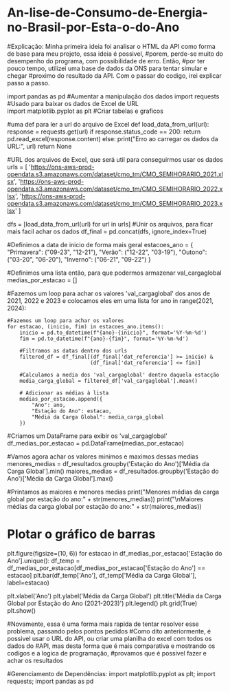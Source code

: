 # An-lise-de-Consumo-de-Energia-no-Brasil-por-Esta-o-do-Ano

#Explicação: Minha primeira ideia foi analisar o HTML da API como forma de base para meu projeto, essa ideia é possivel, 
#porem, perde-se muito do desempenho do programa, com possibilidade de erro. Então,
#por ter pouco tempo, utilizei uma base de dados da ONS para tentar simular e chegar
#proximo do resultado da API. Com o passar do codigo, irei explicar passo a passo.


import pandas as pd #Aumentar a manipulação dos dados
import requests     #Usado para baixar os dados de Excel de URL                     
import matplotlib.pyplot as plt     #Criar tabelas e graficos

#uma def para ler a url do arquivo de Excel
def load_data_from_url(url):
    response = requests.get(url)
    if response.status_code == 200:
        return pd.read_excel(response.content)
    else:
        print("Erro ao carregar os dados da URL:", url)
        return None

#URL dos arquivos de Excel, que será util para conseguirmos usar os dados
urls = [
    'https://ons-aws-prod-opendata.s3.amazonaws.com/dataset/cmo_tm/CMO_SEMIHORARIO_2021.xlsx',
    'https://ons-aws-prod-opendata.s3.amazonaws.com/dataset/cmo_tm/CMO_SEMIHORARIO_2022.xlsx', 
    'https://ons-aws-prod-opendata.s3.amazonaws.com/dataset/cmo_tm/CMO_SEMIHORARIO_2023.xlsx'
]

dfs = [load_data_from_url(url) for url in urls] #Unir os arquivos, para ficar mais facil achar os dados
df_final = pd.concat(dfs, ignore_index=True)

#Definimos a data de inicio de forma mais geral
estacoes_ano = {
    "Primavera": ("09-23", "12-21"),
    "Verão": ("12-22", "03-19"),
    "Outono": ("03-20", "06-20"),
    "Inverno": ("06-21", "09-22")
}

#Definimos uma lista então, para que podermos armazenar val_cargaglobal
medias_por_estacao = []

#Fazemos um loop para achar os valores 'val_cargaglobal' dos anos de 2021, 2022 e 2023 e colocamos eles em uma lista
for ano in range(2021, 2024):
   
    #Fazemos um loop para achar os valores
    for estacao, (inicio, fim) in estacoes_ano.items():
        inicio = pd.to_datetime(f"{ano}-{inicio}", format='%Y-%m-%d')
        fim = pd.to_datetime(f"{ano}-{fim}", format='%Y-%m-%d')
        
        #Filtramos as datas dentro dos urls
        filtered_df = df_final[(df_final['dat_referencia'] >= inicio) & 
                               (df_final['dat_referencia'] <= fim)]
        
        #Calculamos a media dos 'val_cargaglobal' dentro daquela estacção
        media_carga_global = filtered_df['val_cargaglobal'].mean()
        
        # Adicionar as médias à lista
        medias_por_estacao.append({
            "Ano": ano,
            "Estação do Ano": estacao,
            "Média da Carga Global": media_carga_global
        })

#Criamos um DataFrame para exibir os 'val_cargaglobal'
df_medias_por_estacao = pd.DataFrame(medias_por_estacao)

#Vamos agora achar os valores minimos e maximos dessas medias
menores_medias = df_resultados.groupby('Estação do Ano')['Média da Carga Global'].min()
maiores_medias = df_resultados.groupby('Estação do Ano')['Média da Carga Global'].max()

#Printamos as maiores e menores medias
print("Menores médias da carga global por estação do ano:" + str(menores_medias))
print("\nMaiores médias da carga global por estação do ano:" + str(maiores_medias))

# Plotar o gráfico de barras
plt.figure(figsize=(10, 6))
for estacao in df_medias_por_estacao['Estação do Ano'].unique():
    df_temp = df_medias_por_estacao[df_medias_por_estacao['Estação do Ano'] == estacao]
    plt.bar(df_temp['Ano'], df_temp['Média da Carga Global'], label=estacao)

plt.xlabel('Ano')
plt.ylabel('Média da Carga Global')
plt.title('Média da Carga Global por Estação do Ano (2021-2023)')
plt.legend()
plt.grid(True)
plt.show()

#Novamente, essa é uma forma mais rapida de tentar resolver esse problema, passando pelos pontos pedidos
#Como dito anteriormente, é possivel usar o URL do API, ou criar uma planilha do excel com todos os dados do
#API, mas desta forma que é mais comparativa e mostrando os codigos e a logica de programação,
#provamos que é possivel fazer e achar os resultados

#Gerenciamento de Dependências: import matplotlib.pyplot as plt; import requests; import pandas as pd
